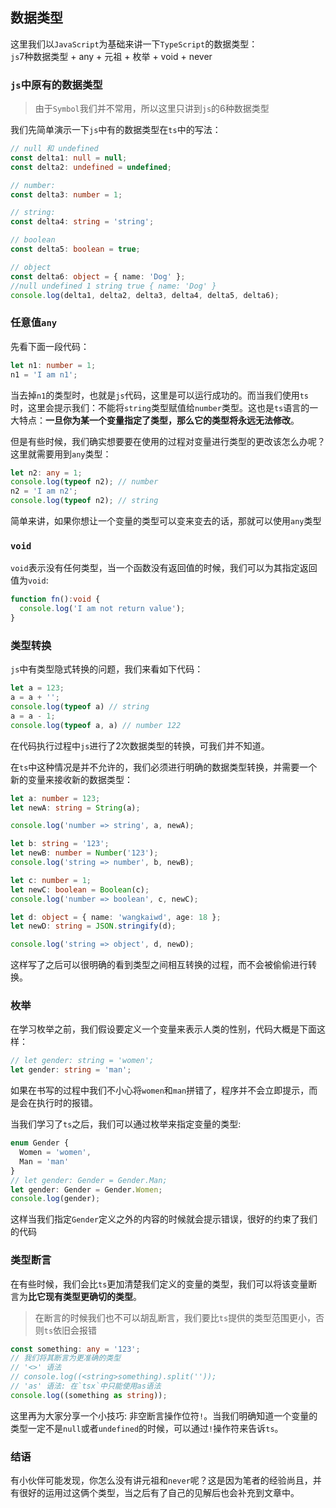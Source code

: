 ## 数据类型
这里我们以`JavaScript`为基础来讲一下`TypeScript`的数据类型：  
`js`7种数据类型 + any + 元祖 + 枚举 + void + never

### `js`中原有的数据类型
> 由于`Symbol`我们并不常用，所以这里只讲到`js`的6种数据类型
 
我们先简单演示一下`js`中有的数据类型在`ts`中的写法：  
```typescript
// null 和 undefined
const delta1: null = null;
const delta2: undefined = undefined;

// number:
const delta3: number = 1;

// string:
const delta4: string = 'string';

// boolean
const delta5: boolean = true;

// object
const delta6: object = { name: 'Dog' };
//null undefined 1 string true { name: 'Dog' }
console.log(delta1, delta2, delta3, delta4, delta5, delta6);
```

### 任意值`any`

先看下面一段代码：  
```typescript
let n1: number = 1;
n1 = 'I am n1';
```
当去掉`n1`的类型时，也就是`js`代码，这里是可以运行成功的。而当我们使用`ts`时，这里会提示我们：不能将`string`类型赋值给`number`类型。这也是`ts`语言的一大特点：**一旦你为某一个变量指定了类型，那么它的类型将永远无法修改**。 

但是有些时候，我们确实想要要在使用的过程对变量进行类型的更改该怎么办呢？这里就需要用到`any`类型：  
```typescript
let n2: any = 1;
console.log(typeof n2); // number
n2 = 'I am n2';
console.log(typeof n2); // string
```

简单来讲，如果你想让一个变量的类型可以变来变去的话，那就可以使用`any`类型

### `void`
`void`表示没有任何类型，当一个函数没有返回值的时候，我们可以为其指定返回值为`void`:  
```typescript
function fn():void {
  console.log('I am not return value');
}
```

### 类型转换
`js`中有类型隐式转换的问题，我们来看如下代码：
```typescript
let a = 123;
a = a + '';
console.log(typeof a) // string
a = a - 1;
console.log(typeof a, a) // number 122
```
在代码执行过程中`js`进行了2次数据类型的转换，可我们并不知道。  

在`ts`中这种情况是并不允许的，我们必须进行明确的数据类型转换，并需要一个新的变量来接收新的数据类型：  
```typescript
let a: number = 123;
let newA: string = String(a);

console.log('number => string', a, newA);

let b: string = '123';
let newB: number = Number('123');
console.log('string => number', b, newB);

let c: number = 1;
let newC: boolean = Boolean(c);
console.log('number => boolean', c, newC);

let d: object = { name: 'wangkaiwd', age: 18 };
let newD: string = JSON.stringify(d);

console.log('string => object', d, newD);
```
这样写了之后可以很明确的看到类型之间相互转换的过程，而不会被偷偷进行转换。

### 枚举
在学习枚举之前，我们假设要定义一个变量来表示人类的性别，代码大概是下面这样：  
```typescript
// let gender: string = 'women';
let gender: string = 'man';
```
如果在书写的过程中我们不小心将`women`和`man`拼错了，程序并不会立即提示，而是会在执行时的报错。

当我们学习了`ts`之后，我们可以通过枚举来指定变量的类型: 
```typescript
enum Gender {
  Women = 'women',
  Man = 'man'
}
// let gender: Gender = Gender.Man;
let gender: Gender = Gender.Women;
console.log(gender);
```
这样当我们指定`Gender`定义之外的内容的时候就会提示错误，很好的约束了我们的代码

### 类型断言
在有些时候，我们会比`ts`更加清楚我们定义的变量的类型，我们可以将该变量断言为**比它现有类型更确切的类型**。  
> 在断言的时候我们也不可以胡乱断言，我们要比`ts`提供的类型范围更小，否则`ts`依旧会报错
```typescript
const something: any = '123';
// 我们将其断言为更准确的类型
// '<>' 语法
// console.log((<string>something).split(''));
// 'as' 语法: 在`tsx`中只能使用as语法
console.log((something as string));
```
这里再为大家分享一个小技巧: 非空断言操作位符`!`。当我们明确知道一个变量的类型一定不是`null`或者`undefined`的时候，可以通过`!`操作符来告诉`ts`。


### 结语
有小伙伴可能发现，你怎么没有讲元祖和`never`呢？这是因为笔者的经验尚且，并有很好的运用过这俩个类型，当之后有了自己的见解后也会补充到文章中。
